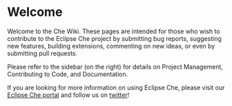 # Welcome
Welcome to the Che Wiki. These pages are intended for those who wish to contribute to the Eclipse Che project by submitting bug reports, suggesting new features, building extensions, commenting on new ideas, or even by submitting pull requests.

Please refer to the sidebar (on the right) for details on Project Management, Contributing to Code, and Documentation.

If you are looking for more information on using Eclipse Che, please visit our [Eclipse Che portal](http://eclipse.org/che) and follow us on [twitter](https://twitter.com/eclipse_che)!
